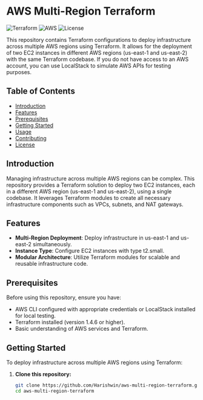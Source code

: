# AWS Multi-Region Terraform

![Terraform](https://img.shields.io/badge/Terraform-v1.4.6-blue)
![AWS](https://img.shields.io/badge/AWS-Cloud-orange)
![License](https://img.shields.io/github/license/Harishwin/aws-multi-region-terraform)

This repository contains Terraform configurations to deploy infrastructure across multiple AWS regions using Terraform. It allows for the deployment of two EC2 instances in different AWS regions (us-east-1 and us-east-2) with the same Terraform codebase. If you do not have access to an AWS account, you can use LocalStack to simulate AWS APIs for testing purposes.

## Table of Contents

- [Introduction](#introduction)
- [Features](#features)
- [Prerequisites](#prerequisites)
- [Getting Started](#getting-started)
- [Usage](#usage)
- [Contributing](#contributing)
- [License](#license)

## Introduction

Managing infrastructure across multiple AWS regions can be complex. This repository provides a Terraform solution to deploy two EC2 instances, each in a different AWS region (us-east-1 and us-east-2), using a single codebase. It leverages Terraform modules to create all necessary infrastructure components such as VPCs, subnets, and NAT gateways.

## Features

- **Multi-Region Deployment**: Deploy infrastructure in us-east-1 and us-east-2 simultaneously.
- **Instance Type**: Configure EC2 instances with type t2.small.
- **Modular Architecture**: Utilize Terraform modules for scalable and reusable infrastructure code.

## Prerequisites

Before using this repository, ensure you have:

- AWS CLI configured with appropriate credentials or LocalStack installed for local testing.
- Terraform installed (version 1.4.6 or higher).
- Basic understanding of AWS services and Terraform.

## Getting Started

To deploy infrastructure across multiple AWS regions using Terraform:

1. **Clone this repository:**

   ```bash
   git clone https://github.com/Harishwin/aws-multi-region-terraform.git
   cd aws-multi-region-terraform
